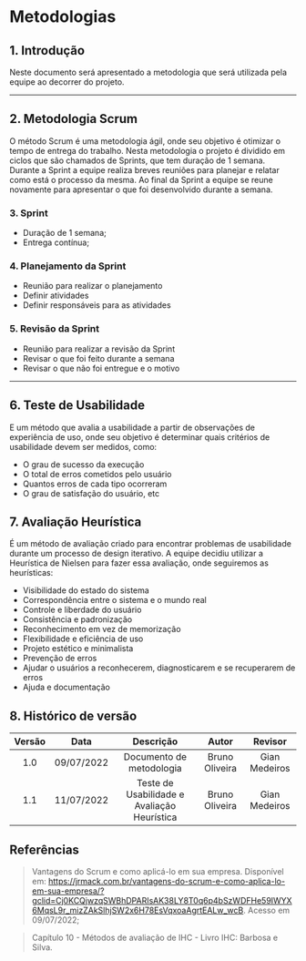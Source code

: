 # Metodologias

## 1. Introdução

<p>Neste documento será apresentado a metodologia que será utilizada pela equipe ao decorrer do projeto.</p>

---

## 2. Metodologia Scrum

<p>O método Scrum é uma metodologia ágil, onde seu objetivo é otimizar o tempo de entrega do trabalho. Nesta metodologia o projeto é dividido em ciclos que são chamados de Sprints, que tem duração de 1 semana. Durante a Sprint a equipe realiza breves reuniões para planejar e relatar como está o processo da mesma. Ao final da Sprint a equipe se reune novamente para apresentar o que foi desenvolvido durante a semana.</p>

### 3. Sprint

- Duração de 1 semana;
- Entrega contínua;

### 4. Planejamento da Sprint

- Reunião para realizar o planejamento
- Definir atividades
- Definir responsáveis para as atividades

### 5. Revisão da Sprint

- Reunião para realizar a revisão da Sprint
- Revisar o que foi feito durante a semana
- Revisar o que não foi entregue e o motivo

---

## 6. Teste de Usabilidade

<p>E um método que avalia a usabilidade a partir de observações de experiência de uso, onde seu objetivo é determinar quais critérios de usabilidade devem ser medidos, como:</p>

- O grau de sucesso da execução
- O total de erros cometidos pelo usuário
- Quantos erros de cada tipo ocorreram
- O grau de satisfação do usuário, etc

## 7. Avaliação Heurística

<p>É um método de avaliação criado para encontrar problemas de usabilidade durante um processo de design iterativo. A equipe decidiu utilizar a Heurística de Nielsen para fazer essa avaliação, onde seguiremos as heurísticas:</p>

- Visibilidade do estado do sistema
- Correspondência entre o sistema e o mundo real
- Controle e liberdade do usuário
- Consistência e padronização
- Reconhecimento em vez de memorização
- Flexibilidade e eficiência de uso
- Projeto estético e minimalista
- Prevenção de erros
- Ajudar o usuários a reconhecerem, diagnosticarem e se recuperarem de erros
- Ajuda e documentação

## 8. Histórico de versão

| Versão |    Data    |                  Descrição                  |     Autor      |    Revisor    |
| :----: | :--------: | :-----------------------------------------: | :------------: | :-----------: |
|  1.0   | 09/07/2022 |          Documento de metodologia           | Bruno Oliveira | Gian Medeiros |
|  1.1   | 11/07/2022 | Teste de Usabilidade e Avaliação Heurística | Bruno Oliveira | Gian Medeiros |

## Referências

> Vantagens do Scrum e como aplicá-lo em sua empresa. Disponível em: https://jrmack.com.br/vantagens-do-scrum-e-como-aplica-lo-em-sua-empresa/?gclid=Cj0KCQjwzqSWBhDPARIsAK38LY8T0q6p4bSzWDFHe59IWYX6MqsL9r_mizZAkSlhjSW2x6H78EsVqxoaAgrtEALw_wcB. Acesso em 09/07/2022;

> Capítulo 10 - Métodos de avaliação de IHC - Livro IHC: Barbosa e Silva.

